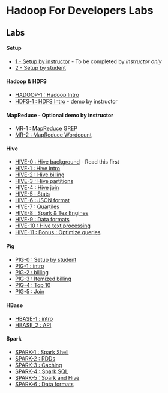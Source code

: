 <link rel='stylesheet' href='assets/css/main.css'/>

# Hadoop For Developers Labs

## Labs

#### Setup
- [1 - Setup by instructor](setup-instructor.md) - To be completed by _instructor only_
- [2 - Setup by student](setup-student.md)

#### Hadoop & HDFS
- [HADOOP-1 : Hadoop Intro](intro/2-hadoop-intro.md)
- [HDFS-1 : HDFS Intro](hdfs/1-hdfs-intro.md) - demo by instructor

#### MapReduce - Optional demo by instructor
- [MR-1 : MapReduce GREP](mapreduce/1-grep.md)
- [MR-2 : MapReduce Wordcount](mapreduce/2-wordcount.md)

#### Hive
- [HIVE-0 : Hive background](hive/README.md) - Read this first
- [HIVE-1 : Hive intro](hive/1-intro.md)
- [HIVE-2 : Hive billing](hive/2-billing.md)
- [HIVE-3 : Hive partitions](hive/3-partitions.md)
- [HIVE-4 : Hive join](hive/4-join.md)
- [HIVE-5 : Stats](hive/5-stats.md)
- [HIVE-6 : JSON format](hive/6-json.md)
- [HIVE-7 : Quartiles](hive/7-histograms.md)
- [HIVE-8 : Spark & Tez Engines](hive/8-engines.md)
- [HIVE-9 : Data formats](hive/9-data-formats.md)
- [HIVE-10 : Hive text processing](hive/10-text.md)
- [HIVE-11 : Bonus : Optimize queries](hive/11-optimize.md)


#### Pig
- [PIG-0 : Setup by student](setup-student.md)
- [PIG-1 : intro](pig/1-intro.md)
- [PIG-2 : billing](pig/2-billing.md)
- [PIG-3 : Itemized billing](pig/3-itemized.md)
- [PIG-4 : Top 10](pig/4-top.md)
- [PIG-5 : Join](pig/5-join.md)

#### HBase
- [HBASE-1 : intro](hbase/1-intro.md)
- [HBASE_2 : API](hbase/2-api/README.md)


#### Spark
- [SPARK-1 : Spark Shell](spark/1-spark-shell.md)
- [SPARK-2 : RDDs](spark/2-RDD.md)
- [SPARK-3 : Caching](spark/3-caching.md)
- [SPARK-4 : Spark SQL](spark/4-spark-sql.md)
- [SPARK-5 : Spark and Hive](spark/5-spark-and-hive.md)
- [SPARK-6 : Data formats](spark/6-data-formats.md)

